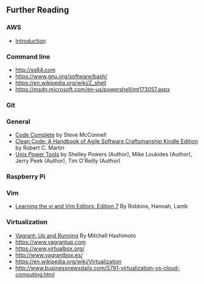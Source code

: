 

## Further Reading

### AWS
- [Introduction](http://docs.aws.amazon.com/gettingstarted/latest/awsgsg-intro/gsg-aws-intro.html)

### Command line
- http://ss64.com
- https://www.gnu.org/software/bash/
- https://en.wikipedia.org/wiki/Z_shell
- https://msdn.microsoft.com/en-us/powershell/mt173057.aspx

### Git

### General 
- [Code Complete](https://www.amazon.com/Code-Complete-Developer-Best-Practices-ebook/dp/B00JDMPOSY/ref=dp_kinw_strp_1) by Steve McConnell
- [Clean Code: A Handbook of Agile Software Craftsmanship Kindle Edition](https://www.amazon.com/Clean-Code-Handbook-Software-Craftsmanship-ebook/dp/B001GSTOAM/ref=mt_kindle?_encoding=UTF8&me=) by Robert C. Martin 
- [Unix Power Tools](https://www.amazon.com/Unix-Power-Tools-Shelley-Powers-ebook/dp/B0043EWUT8/ref=sr_1_1?s=digital-text&ie=UTF8&qid=1477760328&sr=1-1&keywords=Unix+Powertools) by Shelley Powers (Author), Mike Loukides (Author), Jerry Peek (Author), Tim O'Reilly (Author)

### Raspberry Pi

### Vim
- [Learning the vi and Vim Editors: Edition 7](https://play.google.com/store/books/details?id=J5nKVVg5YHAC&source=productsearch&utm_source=HA_Desktop_US&utm_medium=SEM&utm_campaign=PLA&pcampaignid=MKTAD0930BO1&gclid=CMnWxfCW-c8CFdB6gQods5QNSw&gclsrc=ds) By Robbins, Hannah, Lamb

### Virtualization
- [Vagrant: Up and Running](https://play.google.com/store/books/details?id=9c0hT2EOxLQC&source=productsearch&utm_source=HA_Desktop_US&utm_medium=SEM&utm_campaign=PLA&pcampaignid=MKTAD0930BO1&gclid=CInnvq-X-c8CFcecgQod-j4Dxw&gclsrc=ds) By Mitchell Hashimoto 
- https://www.vagrantup.com
- https://www.virtualbox.org/
- http://www.vagrantbox.es/
- https://en.wikipedia.org/wiki/Virtualization
- http://www.businessnewsdaily.com/5791-virtualization-vs-cloud-computing.html

